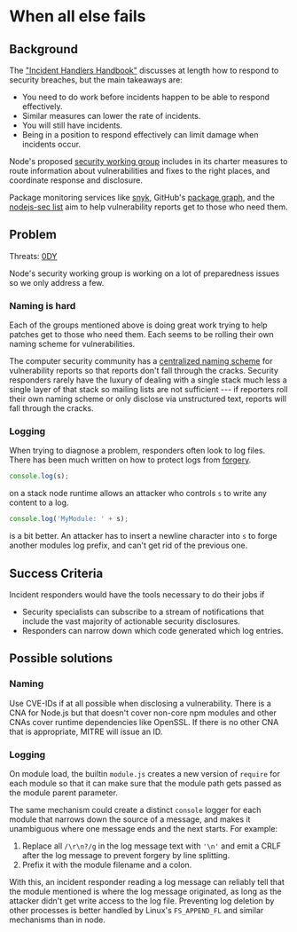 # When all else fails

## Background

The ["Incident Handlers Handbook"][SANS] discusses at length how to
respond to security breaches, but the main takeaways are:

*  You need to do work before incidents happen to be able to
   respond effectively.
*  Similar measures can lower the rate of incidents.
*  You will still have incidents.
*  Being in a position to respond effectively can limit damage when
   incidents occur.

Node's proposed [security working group][security-wg]
includes in its charter measures to route information about
vulnerabilities and fixes to the right places, and coordinate response
and disclosure.

Package monitoring services like [snyk][], GitHub's
[package graph][github graph], and the [nodejs-sec list][nodejs-sec]
aim to help vulnerability reports get to those who need them.


## Problem

Threats: [0DY][]

Node's security working group is working on a lot of preparedness
issues so we only address a few.

### Naming is hard

Each of the groups mentioned above is doing great work trying to help
patches get to those who need them.  Each seems to be rolling their own
naming scheme for vulnerabilities.

The computer security community has a
[centralized naming scheme][CVE-IDs] for vulnerability reports so that
reports don't fall through the cracks.  Security responders rarely
have the luxury of dealing with a single stack much less a single
layer of that stack so mailing lists are not sufficient --- if
reporters roll their own naming scheme or only disclose via
unstructured text, reports will fall through the cracks.

### Logging

When trying to diagnose a problem, responders often look to log files.
There has been much written on how to protect logs from
[forgery][log injection].

```js
console.log(s);
```

on a stack node runtime allows an attacker who controls `s` to write
any content to a log.

```js
console.log('MyModule: ' + s);
```

is a bit better.  An attacker has to insert a newline character into
`s` to forge another modules log prefix, and can't get rid of the
previous one.


## Success Criteria

Incident responders would have the tools necessary to do their jobs if

*  Security specialists can subscribe to a stream of notifications
   that include the vast majority of actionable security disclosures.
*  Responders can narrow down which code generated which log entries.


## Possible solutions

### Naming

Use CVE-IDs if at all possible when disclosing a vulnerability.  There
is a CNA for Node.js but that doesn't cover non-core npm modules and
other CNAs cover runtime dependencies like OpenSSL.  If there is no
other CNA that is appropriate, MITRE will issue an ID.

### Logging

On module load, the builtin `module.js` creates a new version of
`require` for each module so that it can make sure that the module path
gets passed as the module parent parameter.

The same mechanism could create a distinct `console` logger for each
module that narrows down the source of a message, and makes it
unambiguous where one message ends and the next starts.  For example:

1. Replace all `/\r\n?/g` in the log message text with `'\n'`
   and emit a CRLF after the log message to prevent forgery by
   line splitting.
2. Prefix it with the module filename and a colon.

With this, an incident responder reading a log message can reliably
tell that the module mentioned is where the log message originated, as
long as the attacker didn't get write access to the log file.
Preventing log deletion by other processes is better handled by
Linux's `FS_APPEND_FL` and similar mechanisms than in node.


[snyk]: https://snyk.io/vuln?packageManager=npm
[github graph]: https://github.com/blog/2447-a-more-connected-universe
[nodejs-sec]: https://groups.google.com/group/nodejs-sec
[CVE-IDs]: https://en.wikipedia.org/wiki/Common_Vulnerabilities_and_Exposures#CVE_identifiers
[log injection]: https://www.owasp.org/index.php/Log_Injection
[0DY]: ../chapter-1/threats.md
[SANS]: https://www.sans.org/reading-room/whitepapers/incident/incident-handlers-handbook-33901
[security-wg]: https://github.com/nodejs/security-wg
